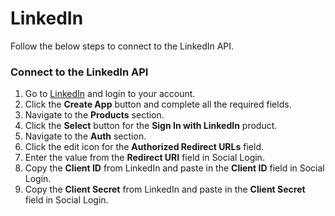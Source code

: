# LinkedIn
Follow the below steps to connect to the LinkedIn API.

### Connect to the LinkedIn API
1. Go to <a href="https://www.linkedin.com/developers/apps/new" target="_blank">LinkedIn</a> and login to your account.
1. Click the **Create App** button and complete all the required fields.
1. Navigate to the **Products** section.
1. Click the **Select** button for the **Sign In with LinkedIn** product.
1. Navigate to the **Auth** section.
1. Click the edit icon for the **Authorized Redirect URLs** field.
1. Enter the value from the **Redirect URI** field in Social Login.
1. Copy the **Client ID** from LinkedIn and paste in the **Client ID** field in Social Login.
1. Copy the **Client Secret** from LinkedIn and paste in the **Client Secret** field in Social Login.
